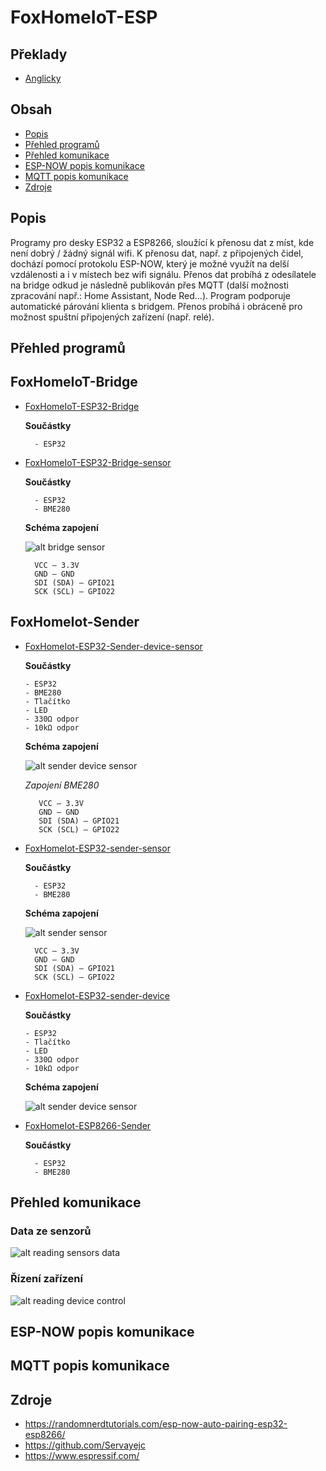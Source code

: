 # FoxHomeIoT-ESP

## Překlady

- [Anglicky](README.md)

## Obsah

- [Popis](#popis)
- [Přehled programů](#přehled-programů)
- [Přehled komunikace](#přehled-komunikace)
- [ESP-NOW popis komunikace](#ESP-NOW-popis-komunikace)
- [MQTT popis komunikace](#MQTT-popis-komunikace)
- [Zdroje](#zdroje)

## Popis

Programy pro desky ESP32 a ESP8266, sloužící k přenosu dat z míst, kde není dobrý / žádný signál wifi. K přenosu dat, např. z připojených čidel, dochází pomocí protokolu ESP-NOW, který je možné využít na delší vzdálenosti a i v místech bez wifi signálu. Přenos dat probíhá z odesílatele na bridge odkud je následně publikován přes MQTT (další možnosti zpracování např.: Home Assistant, Node Red...). Program podporuje automatické párování klienta s bridgem. Přenos probíhá i obráceně pro možnost spuštní připojených zařízení (např. relé).

## Přehled programů

## FoxHomeIoT-Bridge

- [FoxHomeIoT-ESP32-Bridge](https://github.com/kuca171/FoxHomeIoT-ESP/blob/main/FoxHomeIoT-Bridge/FoxHomeIoT-ESP32-Bridge/FoxHomeIoT-ESP32-Bridge.ino)

    **Součástky**
    
        - ESP32

- [FoxHomeIoT-ESP32-Bridge-sensor](https://github.com/kuca171/FoxHomeIoT-ESP/blob/main/FoxHomeIoT-Bridge/FoxHomeIoT-ESP32-Bridge-sensor/FoxHomeIoT-ESP32-Bridge-sensor.ino)

    **Součástky**
    
        - ESP32
        - BME280

    **Schéma zapojení**

    ![alt bridge sensor](img/bridge-sensor.png)

        VCC – 3.3V
        GND – GND
        SDI (SDA) – GPIO21
        SCK (SCL) – GPIO22

## FoxHomeIot-Sender

- [FoxHomeIot-ESP32-Sender-device-sensor](https://github.com/kuca171/FoxHomeIoT-ESP/blob/main/FoxHomeIot-Sender/FoxHomeIot-ESP32-Sender-device-sensor/FoxHomeIot-ESP32-Sender-device-sensor.ino)

   **Součástky**

      - ESP32
      - BME280
      - Tlačítko
      - LED
      - 330Ω odpor
      - 10kΩ odpor
    
   **Schéma zapojení**
   
   ![alt sender device sensor](img/Sender-device-sensor.png)
   
    *Zapojení BME280*
      
         VCC – 3.3V
         GND – GND
         SDI (SDA) – GPIO21
         SCK (SCL) – GPIO22

- [FoxHomeIot-ESP32-sender-sensor](https://github.com/kuca171/FoxHomeIoT-ESP/blob/main/FoxHomeIot-Sender/FoxHomeIot-ESP32-sender-sensor/FoxHomeIot-ESP32-sender-sensor.ino)

   **Součástky**
    
        - ESP32
        - BME280

    **Schéma zapojení**

    ![alt sender sensor](img/bridge-sensor.png)

        VCC – 3.3V
        GND – GND
        SDI (SDA) – GPIO21
        SCK (SCL) – GPIO22

- [FoxHomeIot-ESP32-sender-device](https://github.com/kuca171/FoxHomeIoT-ESP/blob/main/FoxHomeIot-Sender/FoxHomeIot-ESP32-sender-device/FoxHomeIot-ESP32-sender-device.ino)

   **Součástky**

      - ESP32
      - Tlačítko
      - LED
      - 330Ω odpor
      - 10kΩ odpor
    
   **Schéma zapojení**
   
   ![alt sender device sensor](img/Sender-device.png)

- [FoxHomeIot-ESP8266-Sender](https://github.com/kuca171/FoxHomeIoT-ESP/blob/main/FoxHomeIot-Sender/FoxHomeIot-ESP8266-Sender/FoxHomeIot-ESP8266-Sender.ino)

    **Součástky**
    
        - ESP32
        - BME280

## Přehled komunikace

### Data ze senzorů

![alt reading sensors data](img/communication_sensors.png)

### Řízení zařízení

![alt reading device control](img/communication_device.png)

## ESP-NOW popis komunikace

## MQTT popis komunikace

## Zdroje
 - <a href="https://randomnerdtutorials.com/esp-now-auto-pairing-esp32-esp8266/">https://randomnerdtutorials.com/esp-now-auto-pairing-esp32-esp8266/</a>
 - <a href="https://github.com/Servayejc">https://github.com/Servayejc</a>
 - <a href="https://www.espressif.com/">https://www.espressif.com/</a>
